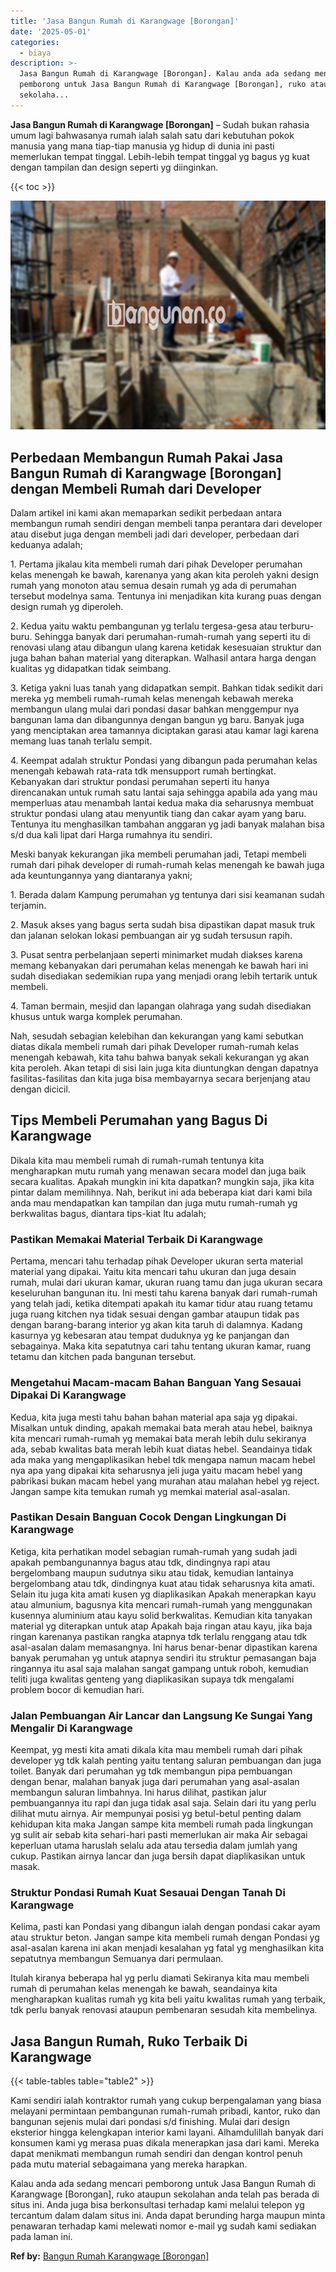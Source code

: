 ```yaml
---
title: 'Jasa Bangun Rumah di Karangwage [Borongan]'
date: '2025-05-01'
categories:
  - biaya
description: >-
  Jasa Bangun Rumah di Karangwage [Borongan]. Kalau anda ada sedang mencari
  pemborong untuk Jasa Bangun Rumah di Karangwage [Borongan], ruko ataupun
  sekolaha...
---
```


**Jasa Bangun Rumah di Karangwage \[Borongan\]** – Sudah bukan rahasia umum lagi bahwasanya rumah ialah salah satu dari kebutuhan pokok manusia yang mana tiap-tiap manusia yg hidup di dunia ini pasti memerlukan tempat tinggal. Lebih-lebih tempat tinggal yg bagus yg kuat dengan tampilan dan design seperti yg diinginkan.

{{< toc >}}

![Jasa Bangun Rumah di Karangwage [Borongan]](/images/borong-bangunan-03.png)

## Perbedaan Membangun Rumah Pakai Jasa Bangun Rumah di Karangwage \[Borongan\] dengan Membeli Rumah dari Developer

Dalam artikel ini kami akan memaparkan sedikit perbedaan antara membangun rumah sendiri dengan membeli tanpa perantara dari developer atau disebut juga dengan membeli jadi dari developer, perbedaan dari keduanya adalah;

1\. Pertama jikalau kita membeli rumah dari pihak Developer perumahan kelas menengah ke bawah, karenanya yang akan kita peroleh yakni design rumah yang monoton atau semua desain rumah yg ada di perumahan tersebut modelnya sama. Tentunya ini menjadikan kita kurang puas dengan design rumah yg diperoleh.

2\. Kedua yaitu waktu pembangunan yg terlalu tergesa-gesa atau terburu-buru. Sehingga banyak dari perumahan-rumah-rumah yang seperti itu di renovasi ulang atau dibangun ulang karena ketidak kesesuaian struktur dan juga bahan bahan material yang diterapkan. Walhasil antara harga dengan kualitas yg didapatkan tidak seimbang.

3\. Ketiga yakni luas tanah yang didapatkan sempit. Bahkan tidak sedikit dari mereka yg membeli rumah-rumah kelas menengah kebawah mereka membangun ulang mulai dari pondasi dasar bahkan menggempur nya bangunan lama dan dibangunnya dengan bangun yg baru. Banyak juga yang menciptakan area tamannya diciptakan garasi atau kamar lagi karena memang luas tanah terlalu sempit.

4\. Keempat adalah struktur Pondasi yang dibangun pada perumahan kelas menengah kebawah rata-rata tdk mensupport rumah bertingkat. Kebanyakan dari struktur pondasi perumahan seperti itu hanya direncanakan untuk rumah satu lantai saja sehingga apabila ada yang mau memperluas atau menambah lantai kedua maka dia seharusnya membuat struktur pondasi ulang atau menyuntik tiang dan cakar ayam yang baru. Tentunya itu menghasilkan tambahan anggaran yg jadi banyak malahan bisa s/d dua kali lipat dari Harga rumahnya itu sendiri.

Meski banyak kekurangan jika membeli perumahan jadi, Tetapi membeli rumah dari pihak developer di rumah-rumah kelas menengah ke bawah juga ada keuntungannya yang diantaranya yakni;

1\. Berada dalam Kampung perumahan yg tentunya dari sisi keamanan sudah terjamin.

2\. Masuk akses yang bagus serta sudah bisa dipastikan dapat masuk truk dan jalanan selokan lokasi pembuangan air yg sudah tersusun rapih.

3\. Pusat sentra perbelanjaan seperti minimarket mudah diakses karena memang kebanyakan dari perumahan kelas menengah ke bawah hari ini sudah disediakan sedemikian rupa yang menjadi orang lebih tertarik untuk membeli.

4\. Taman bermain, mesjid dan lapangan olahraga yang sudah disediakan khusus untuk warga komplek perumahan.

Nah, sesudah sebagian kelebihan dan kekurangan yang kami sebutkan diatas dikala membeli rumah dari pihak Developer rumah-rumah kelas menengah kebawah, kita tahu bahwa banyak sekali kekurangan yg akan kita peroleh. Akan tetapi di sisi lain juga kita diuntungkan dengan dapatnya fasilitas-fasilitas dan kita juga bisa membayarnya secara berjenjang atau dengan dicicil.

## Tips Membeli Perumahan yang Bagus Di Karangwage

Dikala kita mau membeli rumah di rumah-rumah tentunya kita mengharapkan mutu rumah yang menawan secara model dan juga baik secara kualitas. Apakah mungkin ini kita dapatkan? mungkin saja, jika kita pintar dalam memilihnya. Nah, berikut ini ada beberapa kiat dari kami bila anda mau mendapatkan kan tampilan dan juga mutu rumah-rumah yg berkwalitas bagus, diantara tips-kiat Itu adalah;

### Pastikan Memakai Material Terbaik Di Karangwage

Pertama, mencari tahu terhadap pihak Developer ukuran serta material material yang dipakai. Yaitu kita mencari tahu ukuran dan juga desain rumah, mulai dari ukuran kamar, ukuran ruang tamu dan juga ukuran secara keseluruhan bangunan itu. Ini mesti tahu karena banyak dari rumah-rumah yang telah jadi, ketika ditempati apakah itu kamar tidur atau ruang tetamu juga ruang kitchen nya tidak sesuai dengan gambar ataupun tidak pas dengan barang-barang interior yg akan kita taruh di dalamnya. Kadang kasurnya yg kebesaran atau tempat duduknya yg ke panjangan dan sebagainya. Maka kita sepatutnya cari tahu tentang ukuran kamar, ruang tetamu dan kitchen pada bangunan tersebut.

### Mengetahui Macam-macam Bahan Banguan Yang Sesauai Dipakai Di Karangwage

Kedua, kita juga mesti tahu bahan bahan material apa saja yg dipakai. Misalkan untuk dinding, apakah memakai bata merah atau hebel, baiknya kita mencari rumah-rumah yg memakai bata merah lebih dulu sekiranya ada, sebab kwalitas bata merah lebih kuat diatas hebel. Seandainya tidak ada maka yang mengaplikasikan hebel tdk mengapa namun macam hebel nya apa yang dipakai kita seharusnya jeli juga yaitu macam hebel yang pabrikasi bukan macam hebel yang murahan atau malahan hebel yg reject. Jangan sampe kita temukan rumah yg memkai material asal-asalan.

### Pastikan Desain Banguan Cocok Dengan Lingkungan Di Karangwage

Ketiga, kita perhatikan model sebagian rumah-rumah yang sudah jadi apakah pembangunannya bagus atau tdk, dindingnya rapi atau bergelombang maupun sudutnya siku atau tidak, kemudian lantainya bergelombang atau tdk, dindingnya kuat atau tidak seharusnya kita amati. Selain itu juga kita amati kusen yg diaplikasikan Apakah menerapkan kayu atau almunium, bagusnya kita mencari rumah-rumah yang menggunakan kusennya aluminium atau kayu solid berkwalitas. Kemudian kita tanyakan material yg diterapkan untuk atap Apakah baja ringan atau kayu, jika baja ringan karenanya pastikan rangka atapnya tdk terlalu renggang atau tdk asal-asalan dalam memasangnya. Ini harus benar-benar dipastikan karena banyak perumahan yg untuk atapnya sendiri itu struktur pemasangan baja ringannya itu asal saja malahan sangat gampang untuk roboh, kemudian teliti juga kwalitas genteng yang diaplikasikan supaya tdk mengalami problem bocor di kemudian hari.

### Jalan Pembuangan Air Lancar dan Langsung Ke Sungai Yang Mengalir Di Karangwage

Keempat, yg mesti kita amati dikala kita mau membeli rumah dari pihak developer yg tdk kalah penting yaitu tentang saluran pembuangan dan juga toilet. Banyak dari perumahan yg tdk membangun pipa pembuangan dengan benar, malahan banyak juga dari perumahan yang asal-asalan membangun saluran limbahnya. Ini harus dilihat, pastikan jalur pembuangannya itu rapi dan juga tidak asal saja. Selain dari itu yang perlu dilihat mutu airnya. Air mempunyai posisi yg betul-betul penting dalam kehidupan kita maka Jangan sampe kita membeli rumah pada lingkungan yg sulit air sebab kita sehari-hari pasti memerlukan air maka Air sebagai keperluan utama haruslah selalu ada atau tersedia dalam jumlah yang cukup. Pastikan airnya lancar dan juga bersih dapat diaplikasikan untuk masak.

### Struktur Pondasi Rumah Kuat Sesauai Dengan Tanah Di Karangwage

Kelima, pasti kan Pondasi yang dibangun ialah dengan pondasi cakar ayam atau struktur beton. Jangan sampe kita membeli rumah dengan Pondasi yg asal-asalan karena ini akan menjadi kesalahan yg fatal yg menghasilkan kita sepatutnya membangun Semuanya dari permulaan.

Itulah kiranya beberapa hal yg perlu diamati Sekiranya kita mau membeli rumah di perumahan kelas menengah ke bawah, seandainya kita mengharapkan kualitas rumah yg kita beli yaitu kwalitas rumah yang terbaik, tdk perlu banyak renovasi ataupun pembenaran sesudah kita membelinya.

## Jasa Bangun Rumah, Ruko Terbaik Di Karangwage

{{< table-tables table="table2" >}}

Kami sendiri ialah kontraktor rumah yang cukup berpengalaman yang biasa melayani permintaan pembangunan rumah-rumah pribadi, kantor, ruko dan bangunan sejenis mulai dari pondasi s/d finishing. Mulai dari design eksterior hingga kelengkapan interior kami layani. Alhamdulillah banyak dari konsumen kami yg merasa puas dikala menerapkan jasa dari kami. Mereka dapat menikmati membangun rumah sendiri dan dengan kontrol penuh pada mutu material sebagaimana yang mereka harapkan.

Kalau anda ada sedang mencari pemborong untuk Jasa Bangun Rumah di Karangwage \[Borongan\], ruko ataupun sekolahan anda telah pas berada di situs ini. Anda juga bisa berkonsultasi terhadap kami melalui telepon yg tercantum dalam dalam situs ini. Anda dapat berunding harga maupun minta penawaran terhadap kami melewati nomor e-mail yg sudah kami sediakan pada laman ini.

**Ref by:** [Bangun Rumah Karangwage [Borongan]](https://id.wikipedia.org/wiki/Bangun)
